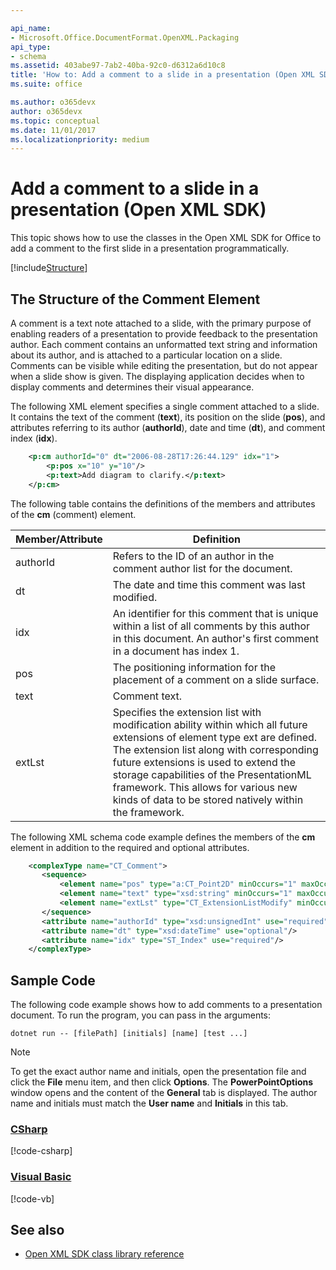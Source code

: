 ```yaml
---

api_name:
- Microsoft.Office.DocumentFormat.OpenXML.Packaging
api_type:
- schema
ms.assetid: 403abe97-7ab2-40ba-92c0-d6312a6d10c8
title: 'How to: Add a comment to a slide in a presentation (Open XML SDK)'
ms.suite: office

ms.author: o365devx
author: o365devx
ms.topic: conceptual
ms.date: 11/01/2017
ms.localizationpriority: medium
---
```


# Add a comment to a slide in a presentation (Open XML SDK)

This topic shows how to use the classes in the Open XML SDK for
Office to add a comment to the first slide in a presentation
programmatically.


[!include[Structure](./includes/presentation/structure.md)]

## The Structure of the Comment Element

A comment is a text note attached to a slide, with the primary purpose
of enabling readers of a presentation to provide feedback to the
presentation author. Each comment contains an unformatted text string
and information about its author, and is attached to a particular
location on a slide. Comments can be visible while editing the
presentation, but do not appear when a slide show is given. The
displaying application decides when to display comments and determines
their visual appearance.

The following XML element specifies a single comment attached to a
slide. It contains the text of the comment (**text**), its position on the slide (**pos**), and attributes referring to its author
(**authorId**), date and time (**dt**), and comment index (**idx**).

```xml
    <p:cm authorId="0" dt="2006-08-28T17:26:44.129" idx="1">
        <p:pos x="10" y="10"/>
        <p:text>Add diagram to clarify.</p:text>
    </p:cm>
```

The following table contains the definitions of the members and
attributes of the **cm** (comment) element.

| Member/Attribute | Definition |
|---|---|
| authorId | Refers to the ID of an author in the comment author list for the document. |
| dt | The date and time this comment was last modified. |
| idx | An identifier for this comment that is unique within a list of all comments by this author in this document. An author's first comment in a document has index 1. |
| pos | The positioning information for the placement of a comment on a slide surface. |
| text | Comment text. |
| extLst | Specifies the extension list with modification ability within which all future extensions of element type ext are defined. The extension list along with corresponding future extensions is used to extend the storage capabilities of the PresentationML framework. This allows for various new kinds of data to be stored natively within the framework. |


The following XML schema code example defines the members of the **cm** element in addition to the required and
optional attributes.

```xml
    <complexType name="CT_Comment">
       <sequence>
           <element name="pos" type="a:CT_Point2D" minOccurs="1" maxOccurs="1"/>
           <element name="text" type="xsd:string" minOccurs="1" maxOccurs="1"/>
           <element name="extLst" type="CT_ExtensionListModify" minOccurs="0" maxOccurs="1"/>
       </sequence>
       <attribute name="authorId" type="xsd:unsignedInt" use="required"/>
       <attribute name="dt" type="xsd:dateTime" use="optional"/>
       <attribute name="idx" type="ST_Index" use="required"/>
    </complexType>
```

## Sample Code

The following code example shows how to add comments to a
presentation document. To run the program, you can pass in the arguments:

```dotnetcli
dotnet run -- [filePath] [initials] [name] [test ...]
```

> [!NOTE]
> To get the exact author name and initials, open the presentation file and click the **File** menu item, and then click **Options**. The **PowerPointOptions** window opens and the content of the **General** tab is displayed. The author name and initials must match the **User name** and **Initials** in this tab.

### [CSharp](#tab/cs)
[!code-csharp[](../samples/presentation/add_comment/cs/Program.cs)]

### [Visual Basic](#tab/vb)
[!code-vb[](../samples/presentation/add_comment/vb/Program.vb)]

## See also


- [Open XML SDK class library reference](/office/open-xml/open-xml-sdk)


